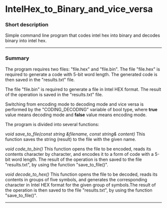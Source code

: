 # IntelHex_to_Binary_and_vice_versa

### Short description

Simple command line program that codes intel hex into binary and decodes binary into intel hex.

---

### Summary

The program requires two files: "file.hex" and "file.bin". The file "file.hex" is required to generate a code with 5-bit word length. The generated code is then saved in the "results.txt" file. 

The file "file.bin" is required to generate a file in Intel HEX format. The result of the operation is saved in the "results.txt" file. 

Switching from encoding mode to decoding mode and vice versa is performed by the "CODING_DECODING" variable of bool type, where **true** value means decoding mode and **false** value means encoding mode. 

The program is divided into several functions:

*void save_to_file(const string &filename, const string& content)*
This function saves the string (result) to the file with the given name. 

*void code_to_bin()*
This function opens the file to be encoded, reads its contents character by character, and encodes it to a form of code with a 5-bit word length. The result of the operation is then saved to the file "results.txt", by using the function "save_to_file()". 

*void decode_to_hex()*
This function opens the file to be decoded, reads its contents in groups of five symbols, and generates the corresponding character in Intel HEX format for the given group of symbols.The result of the operation is then saved to the file "results.txt", by using the function "save_to_file()".

---
